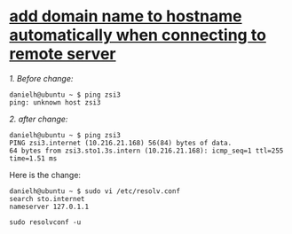 # [add domain name to hostname automatically when connecting to remote server](http://askubuntu.com/questions/58781/resolv-conf-keeps-getting-reset-by-something)


 _1\. Before change:_

```
danielh@ubuntu ~ $ ping zsi3
ping: unknown host zsi3
```

 _2\. after change:_

```
danielh@ubuntu ~ $ ping zsi3
PING zsi3.internet (10.216.21.168) 56(84) bytes of data.
64 bytes from zsi3.sto1.3s.intern (10.216.21.168): icmp_seq=1 ttl=255 time=1.51 ms
```

Here is the change:

```
danielh@ubuntu ~ $ sudo vi /etc/resolv.conf
search sto.internet
nameserver 127.0.1.1
```
```
sudo resolvconf -u
```
